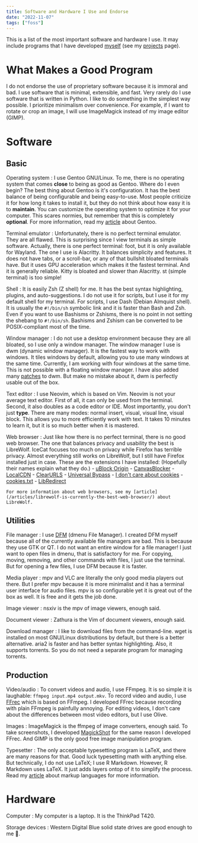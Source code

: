 ```yaml
---
title: Software and Hardware I Use and Endorse
date: "2022-11-07"
tags: ["foss"]
---
```


This is a list of the most important software and hardware I use.
It may include programs that I have developed [myself](https://github.com/amarakon) (see my [projects](/projects/) page).

# What Makes a Good Program

I do not endorse the use of proprietary software because it is immoral and bad.
I use software that is minimal, extensible, and fast.
Very rarely do I use software that is written in Python.
I like to do something in the simplest way possible.
I prioritize minimalism over convenience.
For example, if I want to rotate or crop an image, I will use ImageMagick instead of my image editor (GIMP).

# Software

## Basic

Operating system
: I use Gentoo GNU/Linux.
To me, there is no operating system that comes **close** to being as good as Gentoo.
Where do I even begin?
The best thing about Gentoo is it's configuration. 
It has the best balance of being configurable and being easy-to-use.
Most people criticize it for how long it takes to install it, but they do not think about how easy it is to **maintain**.
You can customize the operating system to optimize it for your computer.
This scares normies, but remember that this is completely **optional**.
For more information, read my [article](/articles/gentoo-linux-the-best-operating-system-ever-made/) about Gentoo.

Terminal emulator
: Unfortunately, there is no perfect terminal emulator.
They are all flawed.
This is surprising since I view terminals as simple software.
Actually, there is one perfect terminal: foot, but it is only available for Wayland.
The one I use is Alacritty.
It balances simplicity and features.
It does not have tabs, or a scroll-bar, or any of that bullshit bloated terminals have.
But it uses GPU acceleration which makes it the fastest terminal.
And it is generally reliable.
Kitty is bloated and slower than Alacritty.
st (simple terminal) is too simple!

Shell
: It is easily Zsh (Z shell) for me.
It has the best syntax highlighting, plugins, and auto-suggestions.
I do not use it for scripts, but I use it for my default shell for my terminal.
For scripts, I use Dash (Debian Almquist shell).
It is usually the `#!/bin/sh` symbolic link and it is faster than Bash and Zsh.
Even if you want to use Bashisms or Zshisms, there is no point in not setting the shebang to `#!/bin/sh`.
Bashisms and Zshism can be converted to be POSIX-compliant most of the time.

Window manager
: I do not use a desktop environment because they are all bloated, so I use only a window manager.
The window manager I use is dwm (dynamic window manager).
It is the fastest way to work with windows.
It tiles windows by default, allowing you to use many windows at the same time.
Currently, I am working with four windows at the same time.
This is not possible with a floating window manager.
I have also added many [patches](https://github.com/amarakon/dotfiles/tree/master/etc/portage/patches/x11-wm/dwm) to dwm.
But make no mistake about it, dwm is perfectly usable out of the box.

Text editor
: I use Neovim, which is based on Vim.
Neovim is not your average text editor.
First of all, it can only be used from the terminal.
Second, it also doubles as a code editor or IDE.
Most importantly, you don't just **type**.
There are many modes: normal insert, visual, visual line, visual block.
This allows you to more efficiently work with text.
It takes 10 minutes to learn it, but it is so much better when it is mastered.

Web browser
: Just like how there is no perfect terminal, there is no good web browser.
The one that balances privacy and usability the best is LibreWolf.
IceCat focuses too much on privacy while Firefox has terrible privacy.
Almost everything still works on LibreWolf, but I still have Firefox installed just in case.
These are the extensions I have installed: (Hopefully their names explain what they do.)
    - [uBlock Origin](https://addons.mozilla.org/en-CA/firefox/addon/ublock-origin/)
    - [CanvasBlocker](https://addons.mozilla.org/en-CA/firefox/addon/canvasblocker/)
    - [LocalCDN](https://addons.mozilla.org/en-CA/firefox/addon/localcdn-fork-of-decentraleyes/)
    - [ClearURLS](https://addons.mozilla.org/en-CA/firefox/addon/clearurls/)
    - [Universal Bypass](https://addons.mozilla.org/en-CA/firefox/addon/universal-bypass/)
    - [I don't care about cookies](https://addons.mozilla.org/en-CA/firefox/addon/i-dont-care-about-cookies/)
    - [cookies.txt](https://addons.mozilla.org/en-CA/firefox/addon/cookies-txt/)
    - [LibRedirect](https://addons.mozilla.org/en-CA/firefox/addon/libredirect/)

    For more information about web browsers, see my [article](/articles/librewolf-is-currently-the-best-web-browser/) about LibreWolf.

## Utilities

File manager
: I use [DFM](https://github.com/amarakon/dfm) (dmenu File Manager).
I created DFM myself because all of the currently available file managers are bad.
This is because they use GTK or QT.
I do not want an entire window for a file manager!
I just want to open files in dmenu, that is satisfactory for me.
For copying, moving, removing, and other commands with files, I just use the terminal.
But for opening a few files, I use DFM because it is faster.

Media player
: mpv and VLC are literally the only good media players out there.
But I prefer mpv because it is more minimalist and it has a terminal user interface for audio files.
mpv is so configurable yet it is great out of the box as well.
It is free and it gets the job done.

Image viewer
: nsxiv is the mpv of image viewers, enough said.

Document viewer
: Zathura is the Vim of document viewers, enough said.

Download manager
: I like to download files from the command-line.
wget is installed on most GNU/Linux distributions by default, but there is a better alternative.
aria2 is faster and has better syntax highlighting.
Also, it supports torrents.
So you do not need a separate program for managing torrents.

## Production

Video/audio
: To convert videos and audio, I use FFmpeg.
It is so simple it is laughable: `ffmpeg input.mp4 output.mkv`.
To record video and audio, I use [FFrec](https://github.com/amarakon/ffrec) which is based on FFmpeg.
I developed FFrec because recording with plain FFmpeg is painfully annoying.
For editing videos, I don't care about the differences between most video editors, but I use Olive.

Images
: ImageMagick is the ffmpeg of image converters, enough said.
To take screenshots, I developed [MagickShot](https://github.com/amarakon/magickshot) for the same reason I developed FFrec.
And GIMP is the only good free image manipulation program.

Typesetter
: The only acceptable typesetting program is LaTeX, and there are many reasons for that.
Good luck typesetting math with anything else.
But technically, I do not use LaTeX; I use R Markdown.
However, R Markdown uses LaTeX.
It just adds layers ontop of it to simplify the process.
Read my [article](/articles/comparing-the-best-markup-languages-for-making-pdf-documents/) about markup languages for more information.

# Hardware

Computer
: My computer is a laptop.
It is the ThinkPad T420.

Storage devices
: Western Digital Blue solid state drives are good enough to me 🤷.
